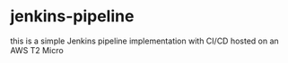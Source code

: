 # jenkins-pipeline
this is a simple Jenkins pipeline implementation with CI/CD hosted on an AWS T2 Micro 
